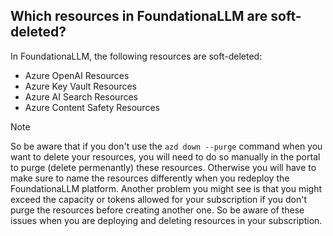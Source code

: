 ## Which resources in FoundationaLLM are soft-deleted?
In FoundationaLLM, the following resources are soft-deleted:
- Azure OpenAI Resources
- Azure Key Vault Resources
- Azure AI Search Resources
- Azure Content Safety Resources

> [!NOTE]
> So be aware that if you don't use the `azd down --purge` command when you want to delete your resources, you will need to do so manually in the portal to purge (delete permenantly) these resources.  Otherwise you will have to make sure to name the resources differently when you redeploy the FoundationaLLM platform.  Another problem you might see is that you might exceed the capacity or tokens allowed for your subscription if you don't purge the resources before creating another one.  So be aware of these issues when you are deploying and deleting resources in your subscription. 